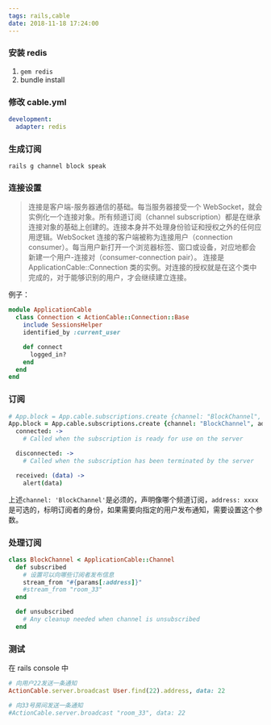```yaml
---
tags: rails,cable
date: 2018-11-18 17:24:00
---
```


### 安装 redis

1.  `gem redis`
2.  bundle install

### 修改 cable.yml

```yml
development:
  adapter: redis
```

### 生成订阅

`rails g channel block speak`

### 连接设置

> 连接是客户端-服务器通信的基础。每当服务器接受一个 WebSocket，就会实例化一个连接对象。所有频道订阅（channel subscription）都是在继承连接对象的基础上创建的。连接本身并不处理身份验证和授权之外的任何应用逻辑。WebSocket 连接的客户端被称为连接用户（connection consumer）。每当用户新打开一个浏览器标签、窗口或设备，对应地都会新建一个用户-连接对（consumer-connection pair）。 连接是 ApplicationCable::Connection 类的实例。对连接的授权就是在这个类中完成的，对于能够识别的用户，才会继续建立连接。

例子：

```ruby
module ApplicationCable
  class Connection < ActionCable::Connection::Base
    include SessionsHelper
    identified_by :current_user

    def connect
      logged_in?
    end
  end
end
```

### 订阅

```coffee
# App.block = App.cable.subscriptions.create {channel: "BlockChannel", address: "room_33"},
App.block = App.cable.subscriptions.create {channel: "BlockChannel", address: web3.eth.accounts[0]},
  connected: ->
    # Called when the subscription is ready for use on the server

  disconnected: ->
    # Called when the subscription has been terminated by the server

  received: (data) ->
    alert(data)
```

上述`channel: 'BlockChannel'`是必须的，声明像哪个频道订阅，`address: xxxx`是可选的，标明订阅者的身份，如果需要向指定的用户发布通知，需要设置这个参数。

### 处理订阅

```ruby
class BlockChannel < ApplicationCable::Channel
  def subscribed
    # 设置可以向哪些订阅者发布信息
    stream_from "#{params[:address]}"
    #stream_from "room_33"
  end

  def unsubscribed
    # Any cleanup needed when channel is unsubscribed
  end
```

### 测试

在 rails console 中

```ruby
# 向用户22发送一条通知
ActionCable.server.broadcast User.find(22).address, data: 22

# 向33号房间发送一条通知
#ActionCable.server.broadcast "room_33", data: 22
```
